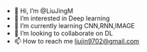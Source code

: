 - 👋 Hi, I’m @LiuJingM
- 👀 I’m interested in Deep learning
- 🌱 I’m currently learning CNN,RNN,IMAGE
- 💞️ I’m looking to collaborate on DL
- 📫 How to reach me  liujin9702@gmail.com

<!---
LiuJingM/LiuJingM is a ✨ special ✨ repository because its `README.md` (this file) appears on your GitHub profile.
You can click the Preview link to take a look at your changes.
--->
